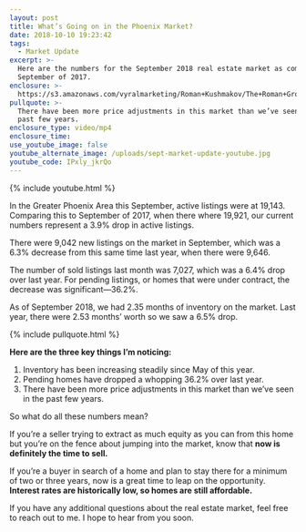 ```yaml
---
layout: post
title: What’s Going on in the Phoenix Market?
date: 2018-10-10 19:23:42
tags:
  - Market Update
excerpt: >-
  Here are the numbers for the September 2018 real estate market as compared to
  September of 2017.
enclosure: >-
  https://s3.amazonaws.com/vyralmarketing/Roman+Kushmakov/The+Roman+Group-+Whats+Going+on+in+the+Phoenix+Market%253F.mp4
pullquote: >-
  There have been more price adjustments in this market than we’ve seen in the
  past few years.
enclosure_type: video/mp4
enclosure_time:
use_youtube_image: false
youtube_alternate_image: /uploads/sept-market-update-youtube.jpg
youtube_code: IPxly_jkrQo
---
```


{% include youtube.html %}

In the Greater Phoenix Area this September, active listings were at 19,143. Comparing this to September of 2017, when there where 19,921, our current numbers represent a 3.9% drop in active listings.

There were 9,042 new listings on the market in September, which was a 6.3% decrease from this same time last year, when there were 9,646.

The number of sold listings last month was 7,027, which was a 6.4% drop over last year. For pending listings, or homes that were under contract, the decrease was significant—36.2%.

As of September 2018, we had 2.35 months of inventory on the market. Last year, there were 2.53 months’ worth so we saw a 6.5% drop.

{% include pullquote.html %}

**Here are the three key things I’m noticing:**

1. Inventory has been increasing steadily since May of this year.
2. Pending homes have dropped a whopping 36.2% over last year.
3. There have been more price adjustments in this market than we’ve seen in the past few years.

So what do all these numbers mean?

If you’re a seller trying to extract as much equity as you can from this home but you’re on the fence about jumping into the market, know that **now is definitely the time to sell.**

If you’re a buyer in search of a home and plan to stay there for a minimum of two or three years, now is a great time to leap on the opportunity. **Interest rates are historically low, so homes are still affordable.**

If you have any additional questions about the real estate market, feel free to reach out to me. I hope to hear from you soon.